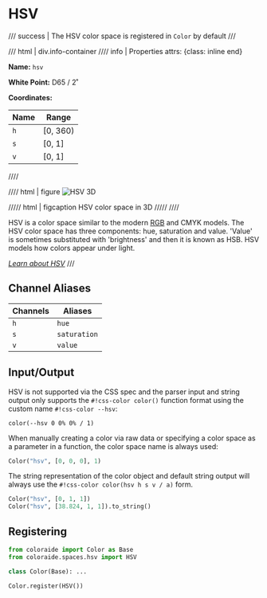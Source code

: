 # HSV

/// success | The HSV color space is registered in `Color` by default
///

/// html | div.info-container
//// info | Properties
    attrs: {class: inline end}

**Name:** `hsv`

**White Point:** D65 / 2˚

**Coordinates:**

Name | Range
---- | -----
`h`  | [0, 360)
`s`  | [0, 1]
`v`  | [0, 1]
////

//// html | figure
![HSV 3D](../images/hsv-3d.png)

///// html | figcaption
HSV color space in 3D
/////
////

HSV is a color space similar to the modern [RGB](./srgb.md) and CMYK models. The HSV color space has three components: hue,
saturation and value. 'Value' is sometimes substituted with 'brightness' and then it is known as HSB. HSV models how
colors appear under light.

_[Learn about HSV](https://en.wikipedia.org/wiki/HSL_and_HSV)_
///

## Channel Aliases

Channels | Aliases
-------- | -------
`h`      | `hue`
`s`      | `saturation`
`v`      | `value`

## Input/Output

HSV is not supported via the CSS spec and the parser input and string output only supports the
`#!css-color color()` function format using the custom name `#!css-color --hsv`:

```css-color
color(--hsv 0 0% 0% / 1)
```

When manually creating a color via raw data or specifying a color space as a parameter in a function, the color
space name is always used:

```py
Color("hsv", [0, 0, 0], 1)
```

The string representation of the color object and default string output will always use the
`#!css-color color(hsv h s v / a)` form.

```py play
Color("hsv", [0, 1, 1])
Color("hsv", [38.824, 1, 1]).to_string()
```

## Registering

```py
from coloraide import Color as Base
from coloraide.spaces.hsv import HSV

class Color(Base): ...

Color.register(HSV())
```
